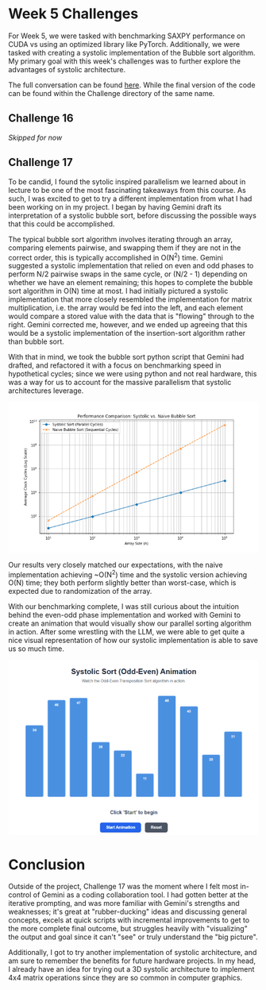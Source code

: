 # Week 5 Challenges # 
For Week 5, we were tasked with benchmarking SAXPY performance on CUDA vs using an optimized library like PyTorch. Additionally, we were tasked with creating a systolic implementation of the Bubble sort algorithm. My primary goal with this week's challenges was to further explore the advantages of systolic architecture.

The full conversation can be found [here](https://g.co/gemini/share/6d74bdb18608). While the final version of the code can be found within the Challenge directory of the same name.

## Challenge 16 ## 
*Skipped for now*

## Challenge 17 ##
To be candid, I found the sytolic inspired parallelism we learned about in lecture to be one of the most fascinating takeaways from this course. As such, I was excited to get to try a different implementation from what I had been working on in my project. I began by having Gemini draft its interpretation of a systolic bubble sort, before discussing the possible ways that this could be accomplished. 

The typical bubble sort algorithm involves iterating through an array, comparing elements pairwise, and swapping them if they are not in the correct order, this is typically accomplished in O(N<sup>2</sup>) time. Gemini suggested a systolic implementation that relied on even and odd phases to perform N/2 pairwise swaps in the same cycle, or (N/2 - 1) depending on whether we have an element remaining; this hopes to complete the bubble sort algorithm in O(N) time at most. I had initially pictured a systolic implementation that more closely resembled the implementation for matrix multiplication, i.e. the array would be fed into the left, and each element would compare a stored value with the data that is "flowing" through to the right. Gemini corrected me, however, and we ended up agreeing that this would be a systolic implementation of the insertion-sort algorithm rather than bubble sort.

With that in mind, we took the bubble sort python script that Gemini had drafted, and refactored it with a focus on benchmarking speed in hypothetical cycles; since we were using python and not real hardware, this was a way for us to account for the massive parallelism that systolic architectures leverage. 

![Benchmarking Plot](Week_5/Challenge_17/benchmark_plot.png)

Our results very closely matched our expectations, with the naive implementation achieving ~O(N<sup>2</sup>) time and the systolic version achieving O(N) time; they both perform slightly better than worst-case, which is expected due to randomization of the array. 

With our benchmarking complete, I was still curious about the intuition behind the even-odd phase implementation and worked with Gemini to create an animation that would visually show our parallel sorting algorithm in action. After some wrestling with the LLM, we were able to get quite a nice visual representation of how our systolic implementation is able to save us so much time.

![Systolic Sort in Action](Week_5/Challenge_17/bubble_parallel.gif)

# Conclusion #
Outside of the project, Challenge 17 was the moment where I felt most in-control of Gemini as a coding collaboration tool. I had gotten better at the iterative prompting, and was more familiar with Gemini's strengths and weaknesses; it's great at "rubber-ducking" ideas and discussing general concepts, excels at quick scripts with incremental improvements to get to the more complete final outcome, but struggles heavily with "visualizing" the output and goal since it can't "see" or truly understand the "big picture". 

Additionally, I got to try another implementation of systolic architecture, and am sure to remember the benefits for future hardware projects. In my head, I already have an idea for trying out a 3D systolic architecture to implement 4x4 matrix operations since they are so common in computer graphics.
